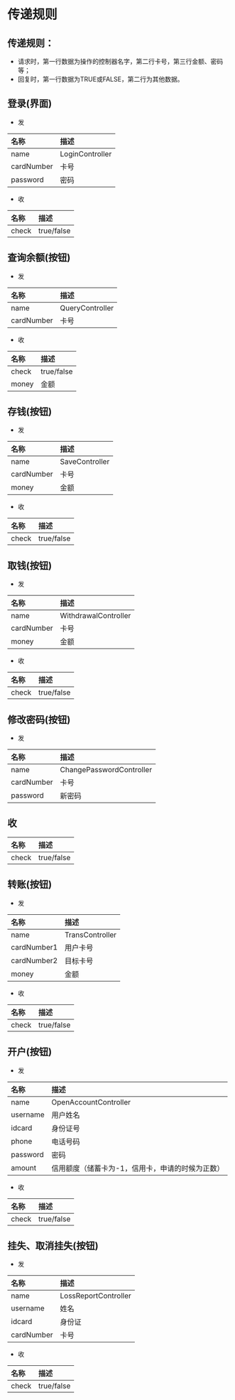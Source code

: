 # 传递规则

## 传递规则：

- 请求时，第一行数据为操作的控制器名字，第二行卡号，第三行金额、密码等；
- 回复时，第一行数据为TRUE或FALSE，第二行为其他数据。

## 登录(界面)

- 发

| 名称       | 描述            |
| :--------- | :-------------- |
| name       | LoginController |
| cardNumber | 卡号            |
| password   | 密码            |

- 收

| 名称  | 描述       |
| :---- | :--------- |
| check | true/false |

## 查询余额(按钮)

- 发

| 名称       | 描述            |
| :--------- | :-------------- |
| name       | QueryController |
| cardNumber | 卡号            |

- 收

| 名称  | 描述       |
| :---- | :--------- |
| check | true/false |
| money | 金额       |

## 存钱(按钮)

- 发

| 名称       | 描述           |
| :--------- | :------------- |
| name       | SaveController |
| cardNumber | 卡号           |
| money      | 金额           |

- 收

| 名称  | 描述       |
| :---- | :--------- |
| check | true/false |

## 取钱(按钮)
  
- 发
  
| 名称       | 描述                 |
| :--------- | :------------------- |
| name       | WithdrawalController |
| cardNumber | 卡号                 |
| money      | 金额                 |

- 收

| 名称  | 描述       |
| :---- | :--------- |
| check | true/false |

## 修改密码(按钮)

- 发

| 名称       | 描述                     |
| :--------- | :----------------------- |
| name       | ChangePasswordController |
| cardNumber | 卡号                     |
| password   | 新密码                   |

## 收
  
| 名称  | 描述       |
| :---- | :--------- |
| check | true/false |

## 转账(按钮)

- 发

| 名称        | 描述            |
| :---------- | :-------------- |
| name        | TransController |
| cardNumber1 | 用户卡号        |
| cardNumber2 | 目标卡号        |
| money       | 金额            |

- 收
  
| 名称  | 描述       |
| :---- | :--------- |
| check | true/false |

## 开户(按钮)

- 发

| 名称     | 描述                                             |
| :------- | :----------------------------------------------- |
| name     | OpenAccountController                            |
| username | 用户姓名                                         |
| idcard   | 身份证号                                         |
| phone    | 电话号码                                         |
| password | 密码                                             |
| amount   | 信用额度（储蓄卡为-1，信用卡，申请的时候为正数） |

- 收

| 名称  | 描述       |
| :---- | :--------- |
| check | true/false |

## 挂失、取消挂失(按钮)

- 发

| 名称       | 描述                 |
| :--------- | :------------------- |
| name       | LossReportController |
| username   | 姓名                 |
| idcard     | 身份证               |
| cardNumber | 卡号                 |

- 收

| 名称  | 描述       |
| :---- | :--------- |
| check | true/false |
